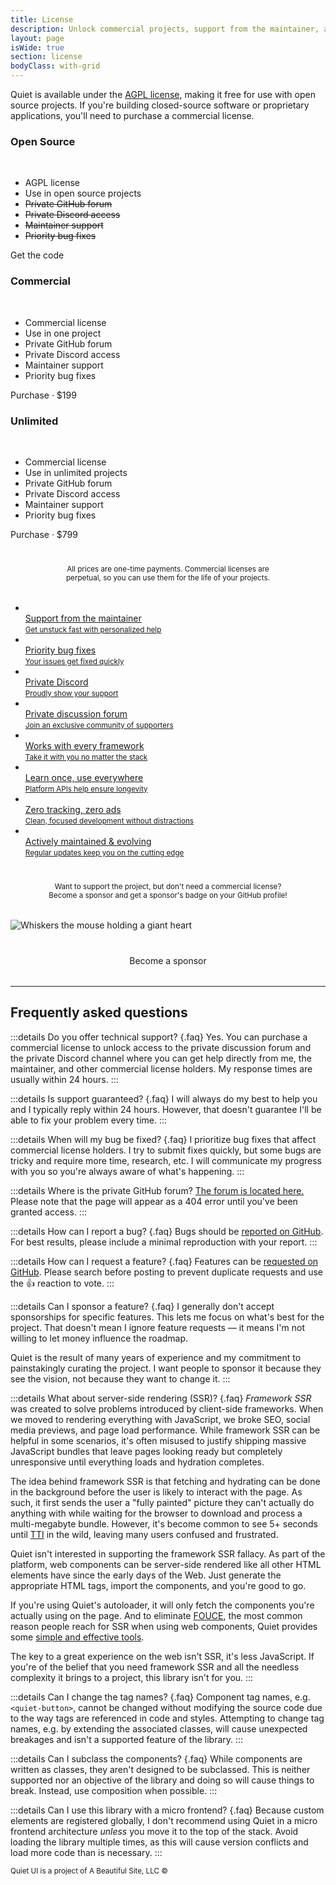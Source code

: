 ```yaml
---
title: License
description: Unlock commercial projects, support from the maintainer, and priority bug fixes with a commercial license.
layout: page
isWide: true
section: license
bodyClass: with-grid
---
```


Quiet is available under the [AGPL license](https://www.gnu.org/licenses/agpl-3.0.en.html), making it free for use with open source projects. If you're building closed-source software or proprietary applications, you'll need to purchase a commercial license.

<div class="pricing-tiers">
  <div class="pricing-tier">
    <quiet-icon class="pricing-tier-icon" name="code" style="color: #7db664;"></quiet-icon>
    <h3 data-no-anchor>Open Source</h3><br>
    <ul>
      <li><quiet-icon name="check" style="color: #7db664;"></quiet-icon> AGPL license</li>
      <li><quiet-icon name="check" style="color: #7db664;"></quiet-icon> Use in open source projects</li>
      <li><quiet-icon name="x" style="color: #b91c1c;"></quiet-icon> <s>Private GitHub forum</s></li>
      <li><quiet-icon name="x" style="color: #b91c1c;"></quiet-icon> <s>Private Discord access</s></li>
      <li><quiet-icon name="x" style="color: #b91c1c;"></quiet-icon> <s>Maintainer support</s></li>
      <li><quiet-icon name="x" style="color: #b91c1c;"></quiet-icon> <s>Priority bug fixes</s></li>
    </ul>
    <quiet-button pill href="..." target="_blank">
      <quiet-icon slot="start" name="brand-github"></quiet-icon>
      Get the code
    </quiet-button>
  </div>

  <div class="pricing-tier">
    <quiet-icon class="pricing-tier-icon" name="license" style="color: #7577c5;"></quiet-icon>
    <h3 data-no-anchor>Commercial</h3><br>
    <ul>
      <li><quiet-icon name="check" style="color: #7db664;"></quiet-icon> Commercial license</li>
      <li><quiet-icon name="check" style="color: #7db664;"></quiet-icon> Use in one project</li>
      <li><quiet-icon name="check" style="color: #7db664;"></quiet-icon> Private GitHub forum</li>
      <li><quiet-icon name="check" style="color: #7db664;"></quiet-icon> Private Discord access</li>
      <li><quiet-icon name="check" style="color: #7db664;"></quiet-icon> Maintainer support</li>
      <li><quiet-icon name="check" style="color: #7db664;"></quiet-icon> Priority bug fixes</li>
    </ul>
    <quiet-button variant="primary" pill href="..." target="_blank">
      Purchase &middot; $199
    </quiet-button>
  </div>

  <div class="pricing-tier">
    <quiet-icon class="pricing-tier-icon" name="comet" style="color: #c5a231;"></quiet-icon>
    <h3 data-no-anchor>Unlimited</h3><br>
    <ul>
      <li><quiet-icon name="check" style="color: #7db664;"></quiet-icon> Commercial license</li>
      <li><quiet-icon name="check" style="color: #7db664;"></quiet-icon> Use in unlimited projects</li>
      <li><quiet-icon name="check" style="color: #7db664;"></quiet-icon> Private GitHub forum</li>
      <li><quiet-icon name="check" style="color: #7db664;"></quiet-icon> Private Discord access</li>
      <li><quiet-icon name="check" style="color: #7db664;"></quiet-icon> Maintainer support</li>
      <li><quiet-icon name="check" style="color: #7db664;"></quiet-icon> Priority bug fixes</li>
    </ul>
    <quiet-button pill href="https://github.com/quietui/quiet/stargazers" target="_blank">
      Purchase &middot; $799
    </quiet-button>
  </div>  
</div>

<p style="text-align: center; text-wrap: balance; margin-block: 2.5rem 2rem;">
  <small>
    All prices are one-time payments. Commercial licenses are perpetual, so you can use them for the life of your projects.
  </small>
</p>

<ul class="features-grid" aria-label="Features">
  <li>
    <a class="stretch" href="..." target="_blank" data-no-external-icon>
      <quiet-icon name="send" style="color: #58acf2;"></quiet-icon><br>
      Support from the maintainer<br>
      <small>Get unstuck fast with personalized help</small>
    </a>
  </li>
  <li>
    <a class="stretch" href="..." target="_blank" data-no-external-icon>
      <quiet-icon name="bug" style="color: #e98d61;"></quiet-icon><br>
      Priority bug fixes<br>
      <small>Your issues get fixed quickly</small>
    </a>
  </li>
  <li>
    <a class="stretch" href="..." target="_blank" data-no-external-icon>
      <quiet-icon name="brand-discord" style="color: #e886a7;"></quiet-icon><br>
      Private Discord<br>
      <small>Proudly show your support</small>
    </a>
  </li>
  <li>
    <a class="stretch" href="..." target="_blank" data-no-external-icon>
      <quiet-icon name="messages" style="color: #c5a231;"></quiet-icon><br>
      Private discussion forum<br>
      <small>Join an exclusive community of supporters</small>
    </a>
  </li>
  <li>
    <a class="stretch" href="..." target="_blank" data-no-external-icon>
      <quiet-icon name="plug" style="color: #b394f4;"></quiet-icon><br>
      Works with every framework<br>
      <small>Take it with you no matter the stack</small>
    </a>
  </li>
  <li>
    <a class="stretch" href="..." target="_blank" data-no-external-icon>
      <quiet-icon name="school" style="color: #7db664;"></quiet-icon><br>
      Learn once, use everywhere<br>
      <small>Platform APIs help ensure longevity</small>
    </a>
  </li>
  <li>
    <a class="stretch" href="..." target="_blank" data-no-external-icon>
      <quiet-icon name="lock-heart" style="color: #e886a7;"></quiet-icon><br>
      Zero tracking, zero ads<br>
      <small>Clean, focused development without distractions</small>
    </a>
  </li>
  <li>
    <a class="stretch" href="..." target="_blank" data-no-external-icon>
      <quiet-icon name="tools" style="color: #2ab6d1;"></quiet-icon><br>
      Actively maintained &amp; evolving<br>
      <small>Regular updates keep you on the cutting edge</small>
    </a>
  </li>
</ul>

<p style="text-align: center; text-wrap: balance; margin-block: 2.5rem 2rem;">
  <small>
    Want to support the project, but don't need a commercial license? Become a sponsor and get a sponsor's badge on your GitHub profile!
  </small>
</p>

<img class="whiskers-center" src="/assets/images/whiskers/with-heart.svg" alt="Whiskers the mouse holding a giant heart">

<div 
  style="
    display: flex; 
    gap: 1rem; 
    justify-content: center; 
    margin-block: 2.5rem 2rem;
  "
>
  <quiet-button variant="primary" size="lg" appearance="outline" pill href="https://github.com/sponsors/quietui" target="_blank">
    <quiet-icon slot="start" family="filled" name="heart" style="color: deeppink;"></quiet-icon>
    Become a sponsor
  </quiet-button>
</div>

---

## Frequently asked questions

:::details Do you offer technical support? {.faq}
Yes. You can purchase a commercial license to unlock access to the private discussion forum and the private Discord channel where you can get help directly from me, the maintainer, and other commercial license holders. My response times are usually within 24 hours.
:::

:::details Is support guaranteed? {.faq}
I will always do my best to help you and I typically reply within 24 hours. However, that doesn't guarantee I'll be able to fix your problem every time.
:::

:::details When will my bug be fixed? {.faq}
I prioritize bug fixes that affect commercial license holders. I try to submit fixes quickly, but some bugs are tricky and require more time, research, etc. I will communicate my progress with you so you're always aware of what's happening.
:::

:::details Where is the private GitHub forum?
[The forum is located here.](https://github.com/quietui/sponsors) Please note that the page will appear as a 404 error until you've been granted access.
:::

:::details How can I report a bug? {.faq}
Bugs should be [reported on GitHub](https://github.com/quietui/quiet/issues). For best results, please include a minimal reproduction with your report.
:::

:::details How can I request a feature? {.faq}
Features can be [requested on GitHub](https://github.com/quietui/quiet/discussions/categories/feature-requests). Please search before posting to prevent duplicate requests and use the 👍 reaction to vote.
:::

:::details Can I sponsor a feature? {.faq}
I generally don't accept sponsorships for specific features. This lets me focus on what's best for the project. That doesn't mean I ignore feature requests — it means I'm not willing to let money influence the roadmap.

Quiet is the result of many years of experience and my commitment to painstakingly curating the project. I want people to sponsor it because they see the vision, not because they want to change it.
:::

:::details What about server-side rendering (SSR)? {.faq}
_Framework SSR_ was created to solve problems introduced by client-side frameworks. When we moved to rendering everything with JavaScript, we broke SEO, social media previews, and page load performance. While framework SSR can be helpful in some scenarios, it's often misused to justify shipping massive JavaScript bundles that leave pages looking ready but completely unresponsive until everything loads and hydration completes.

The idea behind framework SSR is that fetching and hydrating can be done in the background before the user is likely to interact with the page. As such, it first sends the user a "fully painted" picture they can't actually do anything with while waiting for the browser to download and process a multi-megabyte bundle. However, it's become common to see 5+ seconds until [TTI](https://developer.chrome.com/docs/lighthouse/performance/interactive) in the wild, leaving many users confused and frustrated.

Quiet isn't interested in supporting the framework SSR fallacy. As part of the platform, web components can be server-side rendered like all other HTML elements have since the early days of the Web. Just generate the appropriate HTML tags, import the components, and you're good to go.

If you're using Quiet's autoloader, it will only fetch the components you're actually using on the page. And to eliminate [FOUCE](https://www.abeautifulsite.net/posts/flash-of-undefined-custom-elements), the most common reason people reach for SSR when using web components, Quiet provides some [simple and effective tools](/docs/#reducing-fouce).

The key to a great experience on the web isn't SSR, it's less JavaScript. If you're of the belief that you need framework SSR and all the needless complexity it brings to a project, this library isn't for you.
:::

:::details Can I change the tag names? {.faq}
Component tag names, e.g. `<quiet-button>`, cannot be changed without modifying the source code due to the way tags are referenced in code and styles. Attempting to change tag names, e.g. by extending the associated classes, will cause unexpected breakages and isn't a supported feature of the library.
:::

:::details Can I subclass the components? {.faq}
While components are written as classes, they aren't designed to be subclassed. This is neither supported nor an objective of the library and doing so will cause things to break. Instead, use composition when possible.
:::

:::details Can I use this library with a micro frontend? {.faq}
Because custom elements are registered globally, I don't recommend using Quiet in a micro frontend architecture _unless_ you move it to the top of the stack. Avoid loading the library multiple times, as this will cause version conflicts and load more code than is necessary.
:::

<small class="copyright">
  Quiet UI is a project of A&nbsp;Beautiful&nbsp;Site,&nbsp;LLC
  &copy;<quiet-date year="numeric"></quiet-date>
</small>
